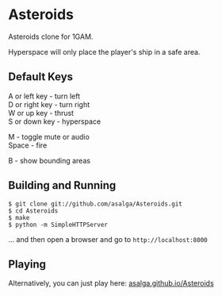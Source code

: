 Asteroids
=========

Asteroids clone for 1GAM.

Hyperspace will only place the player's ship in a safe area.

Default Keys
------------
A or left key - turn left<br />
D or right key - turn right<br />
W or up key - thrust<br />
S or down key - hyperspace<br />

M - toggle mute or audio<br />
Space - fire<br />

B - show bounding areas<br />


Building and Running
--------------------
```shell
$ git clone git://github.com/asalga/Asteroids.git
$ cd Asteroids
$ make
$ python -m SimpleHTTPServer
```

... and then open a browser and go to `http://localhost:8000`


Playing
-------
Alternatively, you can just play here: [asalga.github.io/Asteroids](http://asalga.github.io/Asteroids/) 
